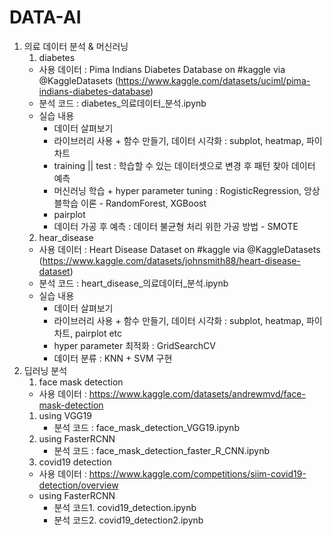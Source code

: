 # DATA-AI

1. 의료 데이터 분석 & 머신러닝 
   01. diabetes
      - 사용 데이터 : Pima Indians Diabetes Database on #kaggle via @KaggleDatasets (https://www.kaggle.com/datasets/uciml/pima-indians-diabetes-database)
      - 분석 코드 : diabetes_의료데이터_분석.ipynb
      - 실습 내용
          - 데이터 살펴보기
          - 라이브러리 사용 + 함수 만들기, 데이터 시각화 : subplot, heatmap, 파이차트
          - training || test : 학습할 수 있는 데이터셋으로 변경 후 패턴 찾아 데이터 예측
          - 머신러닝 학습 + hyper parameter tuning 
            : RogisticRegression, 앙상블학습 이론 - RandomForest, XGBoost
          - pairplot
          - 데이터 가공 후 예측
            : 데이터 불균형 처리 위한 가공 방법 - SMOTE
   02. hear_disease
      - 사용 데이터 : Heart Disease Dataset on #kaggle via @KaggleDatasets (https://www.kaggle.com/datasets/johnsmith88/heart-disease-dataset)
      - 분석 코드 : heart_disease_의료데이터_분석.ipynb
      - 실습 내용
          - 데이터 살펴보기
          - 라이브러리 사용 + 함수 만들기, 데이터 시각화 : subplot, heatmap, 파이차트, pairplot etc
          - hyper parameter 최적화 : GridSearchCV
          - 데이터 분류 : KNN + SVM 구현
 2. 딥러닝 분석
    01. face mask detection
       - 사용 데이터 : https://www.kaggle.com/datasets/andrewmvd/face-mask-detection
       1. using VGG19
          - 분석 코드 : face_mask_detection_VGG19.ipynb
       2. using FasterRCNN
          - 분석 코드 : face_mask_detection_faster_R_CNN.ipynb
    02. covid19 detection 
       - 사용 데이터 : https://www.kaggle.com/competitions/siim-covid19-detection/overview 
       - using FasterRCNN
          - 분석 코드1. covid19_detection.ipynb
          - 분석 코드2. covid19_detection2.ipynb
